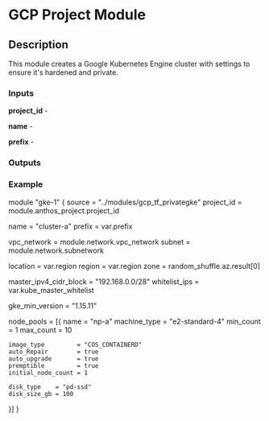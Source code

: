 # GCP Project Module

## Description

This module creates a Google Kubernetes Engine cluster with settings to ensure it's hardened and private.

### Inputs

**project_id** -

**name** -

**prefix** -


### Outputs


### Example

module "gke-1" {
  source     = "../modules/gcp_tf_privategke"
  project_id = module.anthos_project.project_id

  name   = "cluster-a"
  prefix = var.prefix

  vpc_network = module.network.vpc_network
  subnet      = module.network.subnetwork

  location = var.region
  region   = var.region
  zone     = random_shuffle.az.result[0]

  master_ipv4_cidr_block = "192.168.0.0/28"
  whitelist_ips          = var.kube_master_whitelist

  gke_min_version = "1.15.11"

  node_pools = [{
    name         = "np-a"
    machine_type = "e2-standard-4"
    min_count    = 1
    max_count    = 10

    image_type         = "COS_CONTAINERD"
    auto_Repair        = true
    auto_upgrade       = true
    premptible         = true
    initial_node_count = 1

    disk_type    = "pd-ssd"
    disk_size_gb = 100
  }]
}

